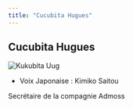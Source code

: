 ```yaml
---
title: "Cucubita Hugues"
---
```


Cucubita Hugues
---------------


![Kukubita Uug](/images/stories/saga/g-tekketsu-s2/persos/kukubita-uug.png)


* Voix Japonaise : Kimiko Saitou


Secrétaire de la compagnie Admoss

